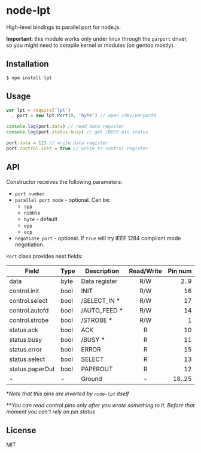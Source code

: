# node-lpt

High-level bindings to parallel port for node.js.

**Important**: this module works only under linux through the `parport` driver,
so you might need to compile kernel or modules (on gentoo mostly).

## Installation

    $ npm install lpt

## Usage

```javascript
var lpt = require('lpt')
  , port = new lpt.Port(0, 'byte') // open /dev/parport0

console.log(port.data) // read data register
console.log(port.status.busy) // get /BUSY pin status

port.data = 123 // write data register
port.control.init = true // write to control register
```

## API

Constructor receives the following parameters:
  * `port number`
  * `parallel port mode` - optional. Can be:
    * `spp`
    * `nibble`
    * `byte` - default
    * `epp`
    * `ecp`
  * `negotiate port` - optional. If `true` will try IEEE 1284 compliant mode negotiation.

`Port` class provides next fields:

| Field           | Type | Description   | Read/Write | Pin num |
| --------------- | ---- | ------------- |:----------:| -------:|
| data            | byte | Data register | R/W        | 2..9    |
| control.init    | bool | INIT          | R/W        | 16      |
| control.select  | bool | /SELECT_IN *  | R/W        | 17      |
| control.autofd  | bool | /AUTO_FEED *  | R/W        | 14      |
| control.strobe  | bool | /STROBE *     | R/W        | 1       |
| status.ack      | bool | ACK           | R          | 10      |
| status.busy     | bool | /BUSY *       | R          | 11      |
| status.error    | bool | ERROR         | R          | 15      |
| status.select   | bool | SELECT        | R          | 13      |
| status.paperOut | bool | PAPEROUT      | R          | 12      |
| -               | -    | Ground        | -          | 18..25  |

*_Note that this pins are inverted by `node-lpt` itself_

**_You can read control pins only after you wrote something to it. Before that moment you can't rely on pin status_

## License

MIT
